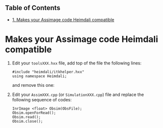 <div id="table-of-contents">
<h2>Table of Contents</h2>
<div id="text-table-of-contents">
<ul>
<li><a href="#sec-1">1. Makes your Assimage code Heimdali compatible</a></li>
</ul>
</div>
</div>


# Makes your Assimage code Heimdali compatible<a id="sec-1" name="sec-1"></a>

1.  Edit your `toolsXXX.hxx` file, add top of the file the following lines:
    
        #include "heimdali/itkhelper.hxx"
        using namespace Heimdali;
	and remove this one:
2.  Edit your `AssimXXX.cpp` (or `SimulationXXX.cpp`) file and replace the
    following sequence of codes:
    
        InrImage <float> Obsim(ObsFile);
        Obsim.openForRead();
        Obsim.read();
        Obsim.close();
